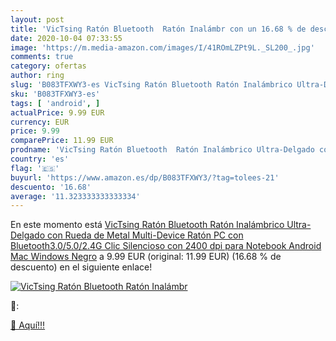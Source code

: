 ```yaml
---
layout: post
title: 'VicTsing Ratón Bluetooth  Ratón Inalámbr con un 16.68 % de descuento'
date: 2020-10-04 07:33:55
image: 'https://m.media-amazon.com/images/I/41ROmLZPt9L._SL200_.jpg'
comments: true
category: ofertas
author: ring
slug: 'B083TFXWY3-es VicTsing Ratón Bluetooth Ratón Inalámbrico Ultra-Delgado...'
sku: 'B083TFXWY3-es'
tags: [ 'android', ]
actualPrice: 9.99 EUR
currency: EUR
price: 9.99
comparePrice: 11.99 EUR
prodname: 'VicTsing Ratón Bluetooth  Ratón Inalámbrico Ultra-Delgado con Rueda de Metal  Multi-Device Ratón PC con Bluetooth3.0/5.0/2.4G  Clic Silencioso con 2400 dpi para Notebook  Android  Mac  Windows  Negro'
country: 'es'
flag: '🇪🇸'
buyurl: 'https://www.amazon.es/dp/B083TFXWY3/?tag=tolees-21'
descuento: '16.68'
average: '11.323333333333334'
---
```


En este momento está [VicTsing Ratón Bluetooth  Ratón Inalámbrico Ultra-Delgado con Rueda de Metal  Multi-Device Ratón PC con Bluetooth3.0/5.0/2.4G  Clic Silencioso con 2400 dpi para Notebook  Android  Mac  Windows  Negro](https://www.amazon.es/dp/B083TFXWY3/?tag=tolees-21) a 9.99 EUR (original: 11.99 EUR) (16.68 %  de descuento) en el siguiente enlace!

[![VicTsing Ratón Bluetooth  Ratón Inalámbr](https://m.media-amazon.com/images/I/41ROmLZPt9L._SL200_.jpg)](https://www.amazon.es/dp/B083TFXWY3/?tag=tolees-21)

🔎:


[🛒 Aquí!!!](https://www.amazon.es/dp/B083TFXWY3/?tag=tolees-21)
